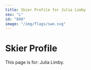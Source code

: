 ```yaml
---
title: Skier Profile for Julia Limby
sex: "L"
id: "898"
image: "/img/flags/swe.svg" 
---
```


# Skier Profile

This page is for: Julia Limby.
    